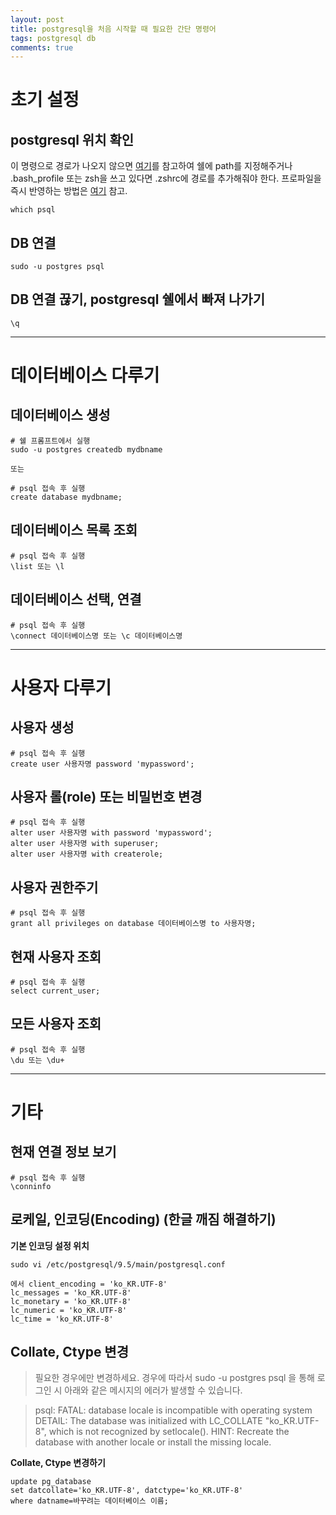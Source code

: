 ```yaml
---
layout: post
title: postgresql을 처음 시작할 때 필요한 간단 명령어
tags: postgresql db
comments: true
---
```

       
# 초기 설정
## postgresql 위치 확인
이 명령으로 경로가 나오지 않으면 [여기](http://postgresapp.com/documentation/cli-tools.html)를 참고하여 쉘에 path를 지정해주거나 .bash_profile 또는 zsh을 쓰고 있다면 .zshrc에 경로를 추가해줘야 한다. 프로파일을 즉시 반영하는 방법은 [여기](https://jwkcp.github.io/2018/05/24/zsh-profile/) 참고.  
~~~
which psql
~~~
  
## DB 연결
~~~
sudo -u postgres psql
~~~

## DB 연결 끊기, postgresql 쉘에서 빠져 나가기
~~~
\q
~~~
  
---
  
# 데이터베이스 다루기
## 데이터베이스 생성
~~~
# 쉘 프롬프트에서 실행
sudo -u postgres createdb mydbname

또는

# psql 접속 후 실행
create database mydbname;
~~~

## 데이터베이스 목록 조회
~~~
# psql 접속 후 실행
\list 또는 \l
~~~
  
## 데이터베이스 선택, 연결
~~~
# psql 접속 후 실행
\connect 데이터베이스명 또는 \c 데이터베이스명
~~~
  
---
  
# 사용자 다루기
## 사용자 생성
~~~
# psql 접속 후 실행
create user 사용자명 password 'mypassword';
~~~

## 사용자 롤(role) 또는 비밀번호 변경
~~~
# psql 접속 후 실행
alter user 사용자명 with password 'mypassword';
alter user 사용자명 with superuser;
alter user 사용자명 with createrole;
~~~
    
## 사용자 권한주기
~~~
# psql 접속 후 실행
grant all privileges on database 데이터베이스명 to 사용자명;
~~~
  
## 현재 사용자 조회
~~~
# psql 접속 후 실행
select current_user;
~~~
  
## 모든 사용자 조회
~~~
# psql 접속 후 실행
\du 또는 \du+
~~~
    
---
  
# 기타
## 현재 연결 정보 보기
~~~
# psql 접속 후 실행
\conninfo
~~~
  
## 로케일, 인코딩(Encoding) (한글 깨짐 해결하기)
**기본 인코딩 설정 위치**
~~~
sudo vi /etc/postgresql/9.5/main/postgresql.conf

에서 client_encoding = 'ko_KR.UTF-8'
lc_messages = 'ko_KR.UTF-8'
lc_monetary = 'ko_KR.UTF-8'
lc_numeric = 'ko_KR.UTF-8'
lc_time = 'ko_KR.UTF-8'
~~~
  
## Collate, Ctype 변경
> 필요한 경우에만 변경하세요. 경우에 따라서 sudo -u postgres psql 을 통해 로그인 시 아래와 같은 메시지의 에러가 발생할 수 있습니다.
  
> psql: FATAL:  database locale is incompatible with operating system
DETAIL:  The database was initialized with LC_COLLATE "ko_KR.UTF-8",  which is not recognized by setlocale().
HINT:  Recreate the database with another locale or install the missing locale.

**Collate, Ctype 변경하기**
~~~
update pg_database
set datcollate='ko_KR.UTF-8', datctype='ko_KR.UTF-8'
where datname=바꾸려는 데이터베이스 이름;
~~~
